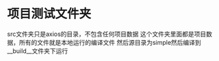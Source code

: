 # 项目测试文件夹
src文件夹只是axios的目录，不包含任何项目数据
这个文件夹里面都是项目数据，所有的文件就是本地运行的编译文件
然后源目录为simple然后编译到__build__文件夹下运行

